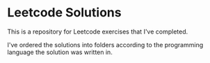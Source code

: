 Leetcode Solutions
===================
This is a repository for Leetcode exercises that I've completed.

I've ordered the solutions into folders according to the programming language the solution was written in.